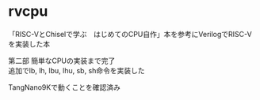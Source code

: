 # rvcpu

「RISC-VとChiselで学ぶ　はじめてのCPU自作」本を参考にVerilogでRISC-Vを実装した本

第二部 簡単なCPUの実装まで完了  
追加でlb, lh, lbu, lhu, sb, sh命令を実装した

TangNano9Kで動くことを確認済み
